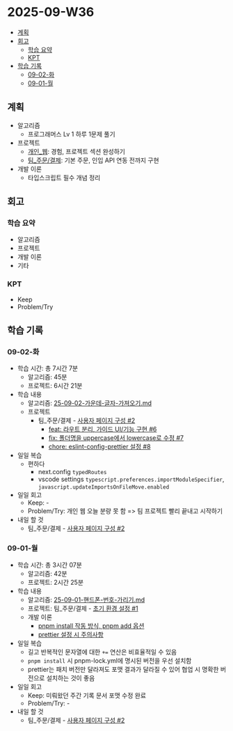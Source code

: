 # 2025-09-W36 <!-- omit from toc -->

- [계획](#계획)
- [회고](#회고)
  - [학습 요약](#학습-요약)
  - [KPT](#kpt)
- [학습 기록](#학습-기록)
  - [09-02-화](#09-02-화)
  - [09-01-월](#09-01-월)

## 계획

- 알고리즘
  - 프로그래머스 Lv 1 하루 1문제 풀기
- 프로젝트
  - [개인\_웹](https://github.com/macaronpark/my-web): 경험, 프로젝트 섹션 완성하기
  - [팀\_주문/결제](https://github.com/realtime-order-payment): 기본 주문, 인입 API 연동 전까지 구현
- 개발 이론
  - 타입스크립트 필수 개념 정리

## 회고

### 학습 요약

- 알고리즘
- 프로젝트
- 개발 이론
- 기타

### KPT

- Keep
- Problem/Try

## 학습 기록

### 09-02-화

- 학습 시간: 총 7시간 7분
  - 알고리즘: 45분
  - 프로젝트: 6시간 21분
- 학습 내용
  - 알고리즘: [25-09-02-가운데-글자-가져오기.md](/algorithm/programmers/25-09-02-가운데-글자-가져오기.md)
  - 프로젝트
    - 팀\_주문/결제 - [사용자 페이지 구성 #2](https://github.com/realtime-order-payment/realtime-order-payment-frontend/issues/2)
      - [feat: 라우트 분리, 가이드 UI/기능 구현 #6](https://github.com/realtime-order-payment/realtime-order-payment-frontend/pull/6)
      - [fix: 폴더명을 uppercase에서 lowercase로 수정 #7](https://github.com/realtime-order-payment/realtime-order-payment-frontend/pull/7)
      - [chore: eslint-config-prettier 설정 #8](https://github.com/realtime-order-payment/realtime-order-payment-frontend/pull/8)
- 일일 복습
  - 편하다
    - next.config `typedRoutes`
    - vscode settings `typescript.preferences.importModuleSpecifier`, `javascript.updateImportsOnFileMove.enabled`
- 일일 회고
  - Keep: -
  - Problem/Try: 개인 웹 오늘 분량 못 함 => 팀 프로젝트 빨리 끝내고 시작하기
- 내일 할 것
  - 팀\_주문/결제 - [사용자 페이지 구성 #2](https://github.com/realtime-order-payment/realtime-order-payment-frontend/issues/2)

### 09-01-월

- 학습 시간: 총 3시간 07분
  - 알고리즘: 42분
  - 프로젝트: 2시간 25분
- 학습 내용
  - 알고리즘: [25-09-01-핸드폰-번호-가리기.md](/algorithm/programmers/25-09-01-핸드폰-번호-가리기.md)
  - 프로젝트: 팀\_주문/결제 - [초기 환경 설정 #1](https://github.com/realtime-order-payment/realtime-order-payment-frontend/issues/1)
  - 개발 이론
    - [pnpm install 작동 방식, pnpm add 옵션](/project/package-manager.md)
    - [prettier 설정 시 주의사항](/project/prettier.md)
- 일일 복습
  - 길고 반복적인 문자열에 대한 `+=` 연산은 비효율적일 수 있음
  - `pnpm install` 시 pnpm-lock.yml에 명시된 버전을 우선 설치함
  - prettier는 패치 버전만 달라져도 포맷 결과가 달라질 수 있어 협업 시 명확한 버전으로 설치하는 것이 좋음
- 일일 회고
  - Keep: 미뤄왔던 주간 기록 문서 포맷 수정 완료
  - Problem/Try: -
- 내일 할 것
  - 팀\_주문/결제 - [사용자 페이지 구성 #2](https://github.com/realtime-order-payment/realtime-order-payment-frontend/issues/2)
